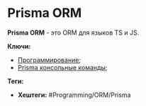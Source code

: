 
# Prisma ORM

**Prisma ORM** - это ORM для языков TS  и JS.


**Ключи:**
- [Программирование](PROGRAMMING);
- [Prisma консольные команды](prisma-console);

**Теги:**
- **Хештеги:** #Programming/ORM/Prisma

